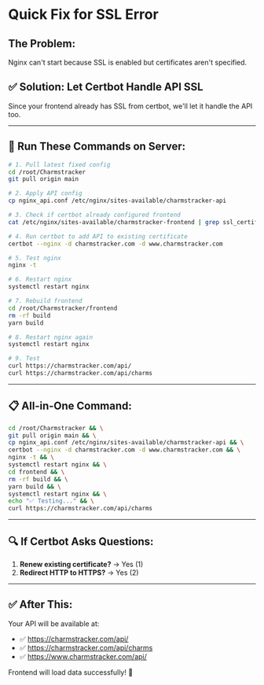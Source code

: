 # Quick Fix for SSL Error

## The Problem:
Nginx can't start because SSL is enabled but certificates aren't specified.

## ✅ Solution: Let Certbot Handle API SSL

Since your frontend already has SSL from certbot, we'll let it handle the API too.

---

## 🚀 Run These Commands on Server:

```bash
# 1. Pull latest fixed config
cd /root/Charmstracker
git pull origin main

# 2. Apply API config
cp nginx_api.conf /etc/nginx/sites-available/charmstracker-api

# 3. Check if certbot already configured frontend
cat /etc/nginx/sites-available/charmstracker-frontend | grep ssl_certificate

# 4. Run certbot to add API to existing certificate
certbot --nginx -d charmstracker.com -d www.charmstracker.com

# 5. Test nginx
nginx -t

# 6. Restart nginx
systemctl restart nginx

# 7. Rebuild frontend
cd /root/Charmstracker/frontend
rm -rf build
yarn build

# 8. Restart nginx again
systemctl restart nginx

# 9. Test
curl https://charmstracker.com/api/
curl https://charmstracker.com/api/charms
```

---

## 📋 All-in-One Command:

```bash
cd /root/Charmstracker && \
git pull origin main && \
cp nginx_api.conf /etc/nginx/sites-available/charmstracker-api && \
certbot --nginx -d charmstracker.com -d www.charmstracker.com && \
nginx -t && \
systemctl restart nginx && \
cd frontend && \
rm -rf build && \
yarn build && \
systemctl restart nginx && \
echo "✅ Testing..." && \
curl https://charmstracker.com/api/charms
```

---

## 🔍 If Certbot Asks Questions:

1. **Renew existing certificate?** → Yes (1)
2. **Redirect HTTP to HTTPS?** → Yes (2)

---

## ✅ After This:

Your API will be available at:
- ✅ https://charmstracker.com/api/
- ✅ https://charmstracker.com/api/charms
- ✅ https://www.charmstracker.com/api/

Frontend will load data successfully! 🎉
